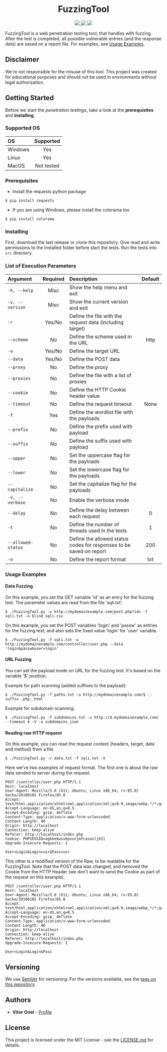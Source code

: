 <h1 align="center">FuzzingTool</h1>
<p align="center">
<a href="https://github.com/NESCAU-UFLA/FuzzingTool/releases/tag/v3.6.0">
<img src="https://img.shields.io/static/v1?label=Release&message=v3.6.3&color=darkred" />
</a>
<img src="https://img.shields.io/static/v1?label=python&message=v3.6.9&color=informational&logo=python" />
<a href="https://github.com/NESCAU-UFLA/FuzzingTool/blob/master/LICENSE.md">
<img src="https://img.shields.io/static/v1?label=License&message=MIT&color=brightgreen" />
</a>
</p>

FuzzingTool is a web penetration testing tool, that handles with fuzzing. After the test is completed, all possible vulnerable entries (and the response data) are saved on a report file. For examples, see <a href="#usage-examples">Usage Examples</a>.
<br/>

## Disclaimer
We're not responsible for the misuse of this tool. This project was created for educational purposes and should not be used in environments without legal authorization.

## Getting Started
Before we start the *penetration testings*, take a look at the **prerequisites** and **installing**.

### Supported OS
| OS | Supported |
| :--- | :---: |
| Windows | Yes |
| Linux | Yes |
| MacOS | Not tested |

### Prerequisites
* Install the requests python package
```
$ pip install requests
```
* If you are using Windows, please install the colorama too
```
$ pip install colorama
```

### Installing
First, download the last release or clone this repository. Give read and write permissions to the installed folder before start the tests. Run the tests into `src` directory.

### List of Execution Parameters
| Argument | Required | Description | Default |
| :--- | :---: | :--- | :---: |
| `-h, --help` | Misc | Show the help menu and exit | |
| `-v, --version` | Misc | Show the current version and exit | |
| `-r` | Yes/No | Define the file with the request data (including target) | |
| `--scheme` | No | Define the scheme used in the URL | http |
| `-u` | Yes/No | Define the target URL | |
| `--data` | Yes/No | Define the POST data | |
| `--proxy` | No | Define the proxy | |
| `--proxies` | No | Define the file with a list of proxies | |
| `--cookie` | No | Define the HTTP Cookie header value | |
| `--timeout` | No | Define the request timeout | None |
| `-f` | Yes | Define the wordlist file with the payloads | |
| `--prefix` | No | Define the prefix used with payload |  |
| `--suffix` | No | Define the suffix used with payload |  |
| `--upper` | No | Set the uppercase flag for the payloads | |
| `--lower` | No | Set the lowercase flag for the payloads | |
| `--capitalize` | No | Set the capitalize flag for the payloads | |
| `-V, --verbose` | No | Enable the verbose mode | |
| `--delay` | No | Define the delay between each request | 0 |
| `-t` | No | Define the number of threads used in the tests | 1 |
| `--allowed-status` | No | Define the allowed status codes for responses to be saved on report | 200 |
| `-o` | No | Define the report format | txt |

### Usage Examples
#### Data Fuzzing
On this example, you set the GET variable 'id' as an entry for the fuzzing test. The parameter values are read from the file 'sqli.txt'.
```
$ ./FuzzingTool.py -u http://mydomainexample.com/post.php?id= -f sqli.txt -o blind_sqli.csv
```

On this example, you set the POST variables 'login' and 'passw' as entries for the fuzzing test; and also sets the fixed value 'login' for 'user' variable.
```
$ ./FuzzingTool.py -f sqli.txt -u http://mydomainexample.com/controller/user.php --data 'login&passw&user=login'
```

#### URL Fuzzing
You can set the payload mode on URL for the fuzzing test. It's based on the variable '$' position.

Example for path scanning (added suffixes to the payload):
```
$ ./FuzzingTool.py -f paths.txt -u http://mydomainexample.com/$ --suffix .php,.html
```
Example for subdomain scanning:
```
$ ./FuzzingTool.py -f subdomains.txt -u http://$.mydomainexample.com/ --timeout 4 -V -o subdomains.json
```

#### Reading raw HTTP request
On this example, you can read the request content (headers, target, data and method) from a file.
```
$ ./FuzzingTool.py -r data.txt -f sqli.txt -V
```

Here we've two examples of request format. The first one is about the raw data sended to server during the request.
```
POST /controller/user.php HTTP/1.1
Host: localhost
User-Agent: Mozilla/5.0 (X11; Ubuntu; Linux x86_64; rv:85.0) Gecko/20100101 Firefox/85.0
Accept: text/html,application/xhtml+xml,application/xml;q=0.9,image/webp,*/*;q=0.8
Accept-Language: en-US,en;q=0.5
Accept-Encoding: gzip, deflate
Content-Type: application/x-www-form-urlencoded
Content-Length: 40
Origin: http://localhost
Connection: keep-alive
Referer: http://localhost/index.php
Cookie: PHPSESSID=agkkekwsukpvurjmfcasaslj61l
Upgrade-Insecure-Requests: 1

User=Login&Login=usr&Pass=usr
```

This other is a modified version of the Raw, to be readable for the FuzzingTool. Note that the POST data was changed, and removed the Cookie from the HTTP Header (we don't want to send the Cookie as part of the request on this example).
```
POST /controller/user.php HTTP/1.1
Host: localhost
User-Agent: Mozilla/5.0 (X11; Ubuntu; Linux x86_64; rv:85.0) Gecko/20100101 Firefox/85.0
Accept: text/html,application/xhtml+xml,application/xml;q=0.9,image/webp,*/*;q=0.8
Accept-Language: en-US,en;q=0.5
Accept-Encoding: gzip, deflate
Content-Type: application/x-www-form-urlencoded
Content-Length: 40
Origin: http://localhost
Connection: keep-alive
Referer: http://localhost/index.php
Upgrade-Insecure-Requests: 1

User=Login&Login&Pass
```

## Versioning
We use <a target="_blank" href="https://semver.org/">SemVer</a> for versioning. For the versions available, see the <a target="_blank" href="https://github.com/NESCAU-UFLA/FuzzingTool/releases">tags on this repository</a>.

## Authors
* <b>Vitor Oriel</b> - <a target="_blank" href="https://github.com/VitorOriel">Profile</a>

## License
This project is licensed under the MIT License - see the <a target="_blank" href="https://github.com/NESCAU-UFLA/FuzzingTool/blob/master/LICENSE.md">LICENSE.md</a> for details.
